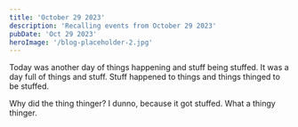```yaml
---
title: 'October 29 2023'
description: 'Recalling events from October 29 2023'
pubDate: 'Oct 29 2023'
heroImage: '/blog-placeholder-2.jpg'
---
```


Today was another day of things happening and stuff being stuffed. It was a day full of things and stuff. Stuff happened to things and things thinged to be stuffed.

Why did the thing thinger? I dunno, because it got stuffed. What a thingy thinger.
